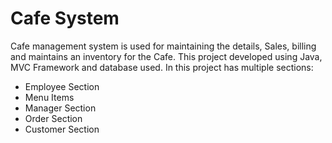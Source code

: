 # Cafe System
Cafe management system is used for maintaining the details, Sales, billing and maintains an inventory for the Cafe. 
This project developed using Java, MVC Framework and database used. 
In this project has multiple sections:
* Employee Section
* Menu Items
* Manager Section
* Order Section
* Customer Section


